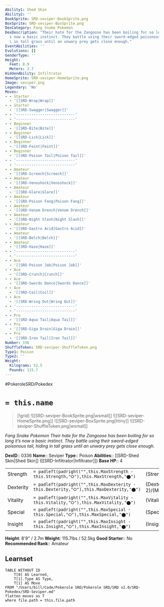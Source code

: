 ```yaml
---
Ability1: Shed Skin
Ability2: ''
BookSprite: SRD-seviper-BookSprite.png
BoxSprite: SRD-seviper-BoxSprite.png
DexCategory: Fang Snake Pokemon
DexDescription: "Their hate for the Zangoose has been boiling for so long it\u2019\
  s now a basic instinct. They battle using their sword-edged poisonous tail, hiding\
  \ in tall grass until an unwary prey gets close enough."
EventAbilities: ''
Evolutions: []
GenderType: ''
Height:
  Feet: 8.9
  Meters: 2.7
HiddenAbility: Infiltrator
HomeSprite: SRD-seviper-HomeSprite.png
Image: seviper.png
Legendary: 'No'
Moves:
- - Starter
  - '[[SRD-Wrap|Wrap]]'
- - Starter
  - '[[SRD-Swagger|Swagger]]'
- - '---------------------------'
  - '---------------------------'
- - Beginner
  - '[[SRD-Bite|Bite]]'
- - Beginner
  - '[[SRD-Lick|Lick]]'
- - Beginner
  - '[[SRD-Feint|Feint]]'
- - Beginner
  - '[[SRD-Poison Tail|Poison Tail]]'
- - '---------------------------'
  - '---------------------------'
- - Amateur
  - '[[SRD-Screech|Screech]]'
- - Amateur
  - '[[SRD-Venoshock|Venoshock]]'
- - Amateur
  - '[[SRD-Glare|Glare]]'
- - Amateur
  - '[[SRD-Poison Fang|Poison Fang]]'
- - Amateur
  - '[[SRD-Venom Drench|Venom Drench]]'
- - Amateur
  - '[[SRD-Night Slash|Night Slash]]'
- - Amateur
  - '[[SRD-Gastro Acid|Gastro Acid]]'
- - Amateur
  - '[[SRD-Belch|Belch]]'
- - Amateur
  - '[[SRD-Haze|Haze]]'
- - '---------------------------'
  - '---------------------------'
- - Ace
  - '[[SRD-Poison Jab|Poison Jab]]'
- - Ace
  - '[[SRD-Crunch|Crunch]]'
- - Ace
  - '[[SRD-Swords Dance|Swords Dance]]'
- - Ace
  - '[[SRD-Coil|Coil]]'
- - Ace
  - '[[SRD-Wring Out|Wring Out]]'
- - '---------------------------'
  - '---------------------------'
- - Pro
  - '[[SRD-Aqua Tail|Aqua Tail]]'
- - Pro
  - '[[SRD-Giga Drain|Giga Drain]]'
- - Pro
  - '[[SRD-Iron Tail|Iron Tail]]'
Number: 336
ShuffleToken: SRD-seviper-ShuffleToken.png
Type1: Poison
Type2: ''
Weight:
  Kilograms: 52.5
  Pounds: 115.7
---
```


#PokeroleSRD/Pokedex

# `= this.name`

> [!grid]
> ![[SRD-seviper-BookSprite.png|wsmall]]
> ![[SRD-seviper-HomeSprite.png]]
> ![[SRD-seviper-BoxSprite.png|htiny]]
> ![[SRD-seviper-ShuffleToken.png|wsmall]]


*Fang Snake Pokemon*
*Their hate for the Zangoose has been boiling for so long it’s now a basic instinct. They battle using their sword-edged poisonous tail, hiding in tall grass until an unwary prey gets close enough.*

**DexID**:: 0336
**Name**:: Seviper
**Type**:: Poison
**Abilities**:: [[SRD-Shed Skin|Shed Skin]] ([[SRD-Infiltrator|Infiltrator]])
**Base HP**:: 4

|           |                                                                                        |                                          |
| --------- | -------------------------------------------------------------------------------------- | ---------------------------------------- |
| Strength  | `= padleft(padright("",this.MaxStrength - this.Strength,"⭘"),this.MaxStrength,"⬤")`    | (Strength::3)/(MaxStrength::6)   |
| Dexterity | `= padleft(padright("",this.MaxDexterity - this.Dexterity,"⭘"),this.MaxDexterity,"⬤")` | (Dexterity:: 2)/(MaxDexterity::4) |
| Vitality  | `= padleft(padright("",this.MaxVitality - this.Vitality,"⭘"),this.MaxVitality,"⬤")`    | (Vitality::2)/(MaxVitality::4)   |
| Special   | `= padleft(padright("",this.MaxSpecial - this.Special,"⭘"),this.MaxSpecial,"⬤")`       | (Special::3)/(MaxSpecial::6)     |
| Insight   | `= padleft(padright("",this.MaxInsight - this.Insight,"⭘"),this.MaxInsight,"⬤")`       | (Insight::2)/(MaxInsight::4)     |

**Height**: 8'9" / 2.7m
**Weight**: 115.7lbs / 52.5kg
**Good Starter**:: No
**Recommended Rank**:: Amateur

## Learnset

```dataview
TABLE WITHOUT ID
    T[0] AS Learned,
    T[1].Type AS Type,
    T[1] AS Move
FROM "/Users/bill/Code/Pokerole SRD/Pokerole SRD/SRD v2.0/SRD-Pokedex/SRD-Seviper.md"
flatten moves as T
where file.path = this.file.path
```
